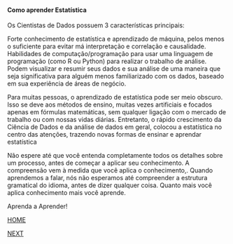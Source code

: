 #### Como aprender Estatística

Os Cientistas de Dados possuem 3 características principais:

Forte conhecimento de estatística e aprendizado de máquina, pelos menos o suficiente para evitar má interpretação e correlação e causalidade.
Habilidades de computação/programação para usar uma linguagem de programação (como R ou Python) para realizar o trabalho de análise.
Podem visualizar e resumir seus dados e sua análise de uma maneira que seja significativa para alguém menos familiarizado com os dados, baseado em sua experiência de áreas de negócio.

Para muitas pessoas, o aprendizado de estatística pode ser meio obscuro. 
Isso se deve aos métodos de ensino, muitas vezes artificiais e focados apenas em fórmulas matemáticas, 
sem qualquer ligação com o mercado de trabalho ou com nossas vidas diárias.
Entretanto, o rápido crescimento da Ciência de Dados e da análise de dados em geral, 
colocou a estatística no centro das atenções, trazendo novas formas de ensinar e aprendar estatística

Não espere até que você entenda completamente todos os detalhes sobre um processo, antes de começar a aplicar seu conhecimento.
A compreensão vem à medida que você aplica o conhecimento,.
Quando aprendemos a falar, nós não esperamos até compreender a estrutura gramatical do idioma, antes de dizer qualquer coisa.
Quanto mais você aplica conhecimento mais você aprende.

Aprenda a Aprender! 

[HOME](/README.md)

[NEXT]()

